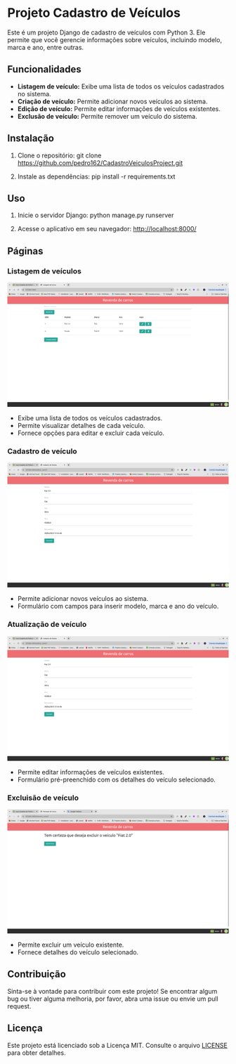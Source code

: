 # Projeto Cadastro de Veículos

Este é um projeto Django de cadastro de veículos com Python 3. Ele permite que você gerencie informações sobre veículos, incluindo modelo, marca e ano, entre outras.

## Funcionalidades

- **Listagem de veículo:** Exibe uma lista de todos os veículos cadastrados no sistema.
- **Criação de veículo:** Permite adicionar novos veículos ao sistema.
- **Edição de veículo:** Permite editar informações de veículos existentes.
- **Exclusão de veículo:** Permite remover um veículo do sistema.

## Instalação

1. Clone o repositório:
   git clone https://github.com/pedro162/CadastroVeiculosProject.git

2. Instale as dependências:
   pip install -r requirements.txt

## Uso

1. Inicie o servidor Django:
   python manage.py runserver

2. Acesse o aplicativo em seu navegador: [http://localhost:8000/](http://localhost:8000/)

## Páginas

### Listagem de veículos

![Listagem de veículos](./CadastroVeiculosProject/Resources/Images/home_screen_veicle_project.png)

- Exibe uma lista de todos os veículos cadastrados.
- Permite visualizar detalhes de cada veículo.
- Fornece opções para editar e excluir cada veículo.

### Cadastro de veículo

![Cadastro de veículo](./CadastroVeiculosProject/Resources/Images/create_update_screen_veicle_project.png)

- Permite adicionar novos veículos ao sistema.
- Formulário com campos para inserir modelo, marca e ano do veículo.

### Atualização de veículo

![Atualização de veículo](./CadastroVeiculosProject/Resources/Images/create_update_screen_veicle_project.png)

- Permite editar informações de veículos existentes.
- Formulário pré-preenchido com os detalhes do veículo selecionado.

### Excluisão de veículo

![Edição de veículo](./CadastroVeiculosProject/Resources/Images/delete_screen_veicle_project.png)

- Permite excluir um veículo existente.
- Fornece detalhes do veículo selecionado.

## Contribuição

Sinta-se à vontade para contribuir com este projeto! Se encontrar algum bug ou tiver alguma melhoria, por favor, abra uma issue ou envie um pull request.

## Licença

Este projeto está licenciado sob a Licença MIT. Consulte o arquivo [LICENSE](LICENSE) para obter detalhes.
